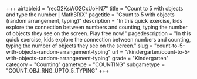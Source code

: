 +++
airtableid = "recG2KsWO2CxUoHN7"
title = "Count to 5 with objects and type the number | MathBRIX"
pagetitle = "Count to 5 with objects (random arrangement, typing)"
description = "In this quick exercise, kids explore the connection between numbers and counting, typing the number of objects they see on the screen. Play free now!"
pagedescription = "In this quick exercise, kids explore the connection between numbers and counting, typing the number of objects they see on the screen."
slug = "count-to-5-with-objects-random-arrangement-typing"
url = "/kindergarten/count-to-5-with-objects-random-arrangement-typing"
grade = "Kindergarten"
category = "Counting"
gametype = "COUNTING"
subgametype = "COUNT_OBJ_RNG_UPTO_5_TYPING"
+++